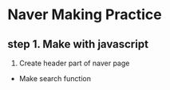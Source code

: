 # Naver Making Practice
## step 1. Make with javascript
1. Create header part of naver page
  * Make search function
